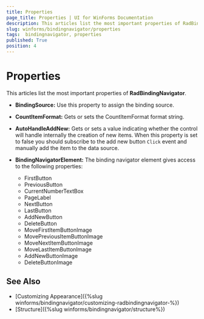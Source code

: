 ```yaml
---
title: Properties  
page_title: Properties | UI for WinForms Documentation 
description: This articles list the most important properties of RadBindingNavigator. 
slug: winforms/bindingnavigator/properties 
tags:  bindingnavigator, properties
published: True 
position: 4 
---
```


# Properties

This articles list the most important properties of __RadBindingNavigator__.

* __BindingSource:__ Use this property to assign the binding source.

* __CountItemFormat:__ Gets or sets the CountItemFormat format string.

* __AutoHandleAddNew:__ Gets or sets a value indicating whether the control 
will handle internally the creation of new items. When this property is set to false you should subscribe to the add new button `Click` event and manually add the item to the data source.

* __BindingNavigatorElement:__ The binding navigator element gives access to the following properties:
    - FirstButton
    - PreviousButton
    - CurrentNumberTextBox
    - PageLabel
    - NextButton
    - LastButton
    - AddNewButton
    - DeleteButton
    - MoveFirstItemButtonImage
    - MovePreviousItemButtonImage
    - MoveNextItemButtonImage
    - MoveLastItemButtonImage
    - AddNewButtonImage
    - DeleteButtonImage

## See Also

 * [Customizing Appearance]({%slug winforms/bindingnavigator/customizing-radbindingnavigator-%})
 * [Structure]({%slug winforms/bindingnavigator/structure%})